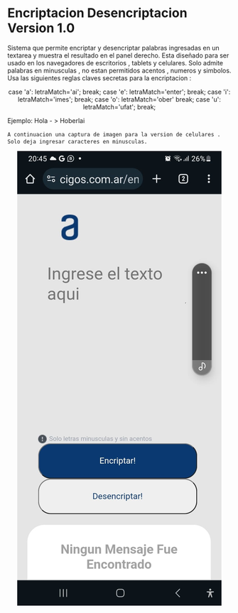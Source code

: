 # Encriptacion Desencriptacion Version 1.0
Sistema que permite encriptar y desencriptar palabras ingresadas en un textarea y muestra el resultado en el panel derecho.
Esta diseñado para ser usado en los navegadores de escritorios , tablets y celulares.
Solo admite palabras en minusculas , no estan permitidos acentos , numeros y simbolos.
Usa las siguientes reglas claves secretas para la encriptacion :
<p align="center">
        case 'a':
            letraMatch='ai';
            break;
        case 'e':
            letraMatch='enter';
            break;
        case 'i':
            letraMatch='imes';
            break;
        case 'o':
            letraMatch='ober'
            break;
        case 'u':
             letraMatch='ufat';
             break;
</p>
    Ejemplo: Hola - > Hoberlai

    A continuacion una captura de imagen para la version de celulares . Solo deja ingresar caracteres en minusculas. 
   <p align="center">
  <img src="./assets/screen.jpg">
   </p>
